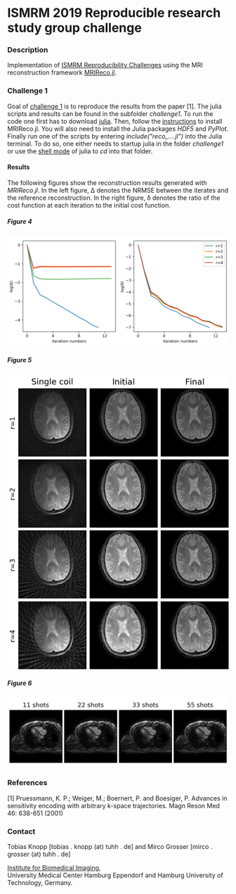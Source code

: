 # ISMRM 2019 Reproducible research study group challenge

### Description

Implementation of [ISMRM Reproducibility Challenges](https://ismrm.github.io/rrsg/) using the MRI reconstruction framework [MRIReco.jl](https://travis-ci.org/github/MagneticResonanceImaging/MRIReco.jl). 

### Challenge 1

Goal of [challenge 1](https://blog.ismrm.org/2019/04/02/ismrm-reproducible-research-study-group-2019-reproduce-a-seminal-paper-initiative/) is to reproduce the results from the paper [1]. The julia scripts and results can be found in the subfolder *challenge1*. To run the code one first has to download [julia](https://julialang.org/downloads/). Then, follow the [instructions](https://magneticresonanceimaging.github.io/MRIReco.jl/latest/#Installation-1) to install MRIReco.jl. You will also need to install the Julia packages *HDF5* and *PyPlot*. Finally run one of the scripts by entering *include("reco_....jl")* into the Julia terminal. To do so, one either needs to startup julia in the folder *challenge1* or use the [shell mode](https://docs.julialang.org/en/v1/stdlib/REPL/#man-shell-mode-1) of julia to *cd* into that folder. 

#### Results
The following figures show the reconstruction results generated with *MRIReco.jl*.
In the left figure, Δ denotes the NRMSE between the iterates and the reference reconstruction.
In the right figure, δ denotes the ratio of the cost function at each iteration to the initial cost function.

##### Figure 4

![Figure 4](challenge1/Fig4.png?raw=true "Figure 4")

##### Figure 5

![Figure 5](challenge1/Fig5.png?raw=true "Figure 5")

##### Figure 6

![Figure 6](challenge1/Fig6.png?raw=true "Figure 6")

### References

[1] Pruessmann, K. P.; Weiger, M.; Boernert, P. and Boesiger, P. Advances in sensitivity encoding with arbitrary k-space trajectories. Magn Reson Med 46: 638-651 (2001)

### Contact

Tobias Knopp [tobias . knopp (at) tuhh . de] and Mirco Grosser [mirco . grosser (at) tuhh . de]

[Institute for Biomedical Imaging](tuhh.de/ibi),   
University Medical Center Hamburg Eppendorf and Hamburg University of Technology, Germany.


